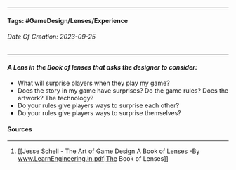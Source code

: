 __________________________________________________________________________
#### **Tags:** #GameDesign/Lenses/Experience
###### *Date Of Creation: 2023-09-25*
__________________________________________________________________________

#### ***A Lens in the Book of lenses that asks the designer to consider:***
- What will surprise players when they play my game?
- Does the story in my game have surprises? Do the game rules? Does the artwork? The technology?
- Do your rules give players ways to surprise each other?
- Do your rules give players ways to surprise themselves?
#### Sources
__________________________________________________________________________
1. [[Jesse Schell - The Art of Game Design A Book of Lenses -By www.LearnEngineering.in.pdf|The Book of Lenses]]